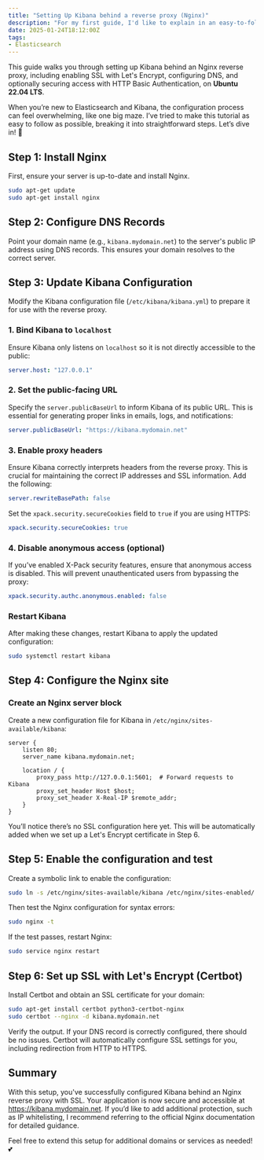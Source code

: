 ```yaml
---
title: "Setting Up Kibana behind a reverse proxy (Nginx)"
description: "For my first guide, I'd like to explain in an easy-to-follow manner how to set up Kibana to work behind a reverse proxy, specifically Nginx."
date: 2025-01-24T18:12:00Z
tags:
- Elasticsearch 
---
```


This guide walks you through setting up Kibana behind an Nginx reverse proxy, including enabling SSL with Let's Encrypt, configuring DNS, and optionally securing access with HTTP Basic Authentication, on **Ubuntu 22.04 LTS**.

When you’re new to Elasticsearch and Kibana, the configuration process can feel overwhelming, like one big maze. I’ve tried to make this tutorial as easy to follow as possible, breaking it into straightforward steps. Let’s dive in! 🦦

## Step 1: Install Nginx

First, ensure your server is up-to-date and install Nginx.

```bash
sudo apt-get update
sudo apt-get install nginx
```

## Step 2: Configure DNS Records

Point your domain name (e.g., `kibana.mydomain.net`) to the server's public IP address using DNS records. This ensures your domain resolves to the correct server.

## Step 3: Update Kibana Configuration

Modify the Kibana configuration file (`/etc/kibana/kibana.yml`) to prepare it for use with the reverse proxy.

### 1. **Bind Kibana to `localhost`**
Ensure Kibana only listens on `localhost` so it is not directly accessible to the public:

```yaml
server.host: "127.0.0.1"
```

### 2. **Set the public-facing URL**
Specify the `server.publicBaseUrl` to inform Kibana of its public URL. This is essential for generating proper links in emails, logs, and notifications:

```yaml
server.publicBaseUrl: "https://kibana.mydomain.net"
```

### 3. **Enable proxy headers**
Ensure Kibana correctly interprets headers from the reverse proxy. This is crucial for maintaining the correct IP addresses and SSL information. Add the following:

```yaml
server.rewriteBasePath: false
```

Set the `xpack.security.secureCookies` field to `true` if you are using HTTPS:

```yaml
xpack.security.secureCookies: true
```

### 4. **Disable anonymous access (optional)**
If you’ve enabled X-Pack security features, ensure that anonymous access is disabled. This will prevent unauthenticated users from bypassing the proxy:

```yaml
xpack.security.authc.anonymous.enabled: false
```

### Restart Kibana
After making these changes, restart Kibana to apply the updated configuration:

```bash
sudo systemctl restart kibana
```

## Step 4: Configure the Nginx site

### Create an Nginx server block

Create a new configuration file for Kibana in `/etc/nginx/sites-available/kibana`:

```nginx
server {
    listen 80;
    server_name kibana.mydomain.net;

    location / {
        proxy_pass http://127.0.0.1:5601;  # Forward requests to Kibana
        proxy_set_header Host $host;
        proxy_set_header X-Real-IP $remote_addr;
    }
}
```

You’ll notice there’s no SSL configuration here yet. This will be automatically added when we set up a Let's Encrypt certificate in Step 6.

## Step 5: Enable the configuration and test

Create a symbolic link to enable the configuration:

```bash
sudo ln -s /etc/nginx/sites-available/kibana /etc/nginx/sites-enabled/
```

Then test the Nginx configuration for syntax errors:

```bash
sudo nginx -t
```

If the test passes, restart Nginx:

```bash
sudo service nginx restart
```

## Step 6: Set up SSL with Let's Encrypt (Certbot)

Install Certbot and obtain an SSL certificate for your domain:

```bash
sudo apt-get install certbot python3-certbot-nginx
sudo certbot --nginx -d kibana.mydomain.net
```

Verify the output. If your DNS record is correctly configured, there should be no issues. Certbot will automatically configure SSL settings for you, including redirection from HTTP to HTTPS.

## Summary

With this setup, you've successfully configured Kibana behind an Nginx reverse proxy with SSL. Your application is now secure and accessible at https://kibana.mydomain.net. If you’d like to add additional protection, such as IP whitelisting, I recommend referring to the official Nginx documentation for detailed guidance.

Feel free to extend this setup for additional domains or services as needed! 💕

